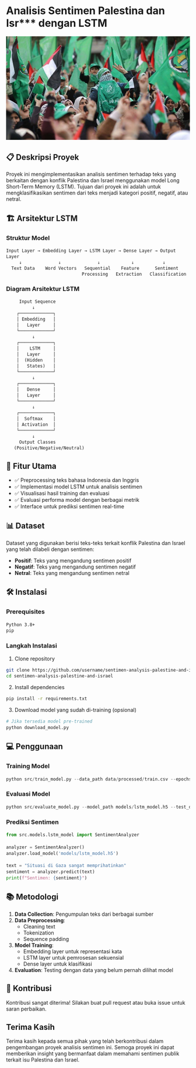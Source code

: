# Analisis Sentimen Palestina dan Isr*** dengan LSTM

<div align="center">
    <!-- <img src="./palestina-israel.avif"/> -->
    <img src="./hamas.jpg"/>
</div>

## 📋 Deskripsi Proyek
Proyek ini mengimplementasikan analisis sentimen terhadap teks yang berkaitan dengan konflik Palestina dan Israel menggunakan model Long Short-Term Memory (LSTM). Tujuan dari proyek ini adalah untuk mengklasifikasikan sentimen dari teks menjadi kategori positif, negatif, atau netral.

## 🏗️ Arsitektur LSTM

### Struktur Model
```
Input Layer → Embedding Layer → LSTM Layer → Dense Layer → Output Layer
     ↓              ↓              ↓            ↓           ↓
  Text Data    Word Vectors   Sequential    Feature      Sentiment
                             Processing   Extraction   Classification
```

### Diagram Arsitektur LSTM
```
     Input Sequence
          ↓
    ┌─────────────┐
    │ Embedding   │
    │   Layer     │
    └─────────────┘
          ↓
    ┌─────────────┐
    │    LSTM     │
    │   Layer     │
    │  (Hidden    │
    │   States)   │
    └─────────────┘
          ↓
    ┌─────────────┐
    │   Dense     │
    │   Layer     │
    └─────────────┘
          ↓
    ┌─────────────┐
    │  Softmax    │
    │ Activation  │
    └─────────────┘
          ↓
     Output Classes
   (Positive/Negative/Neutral)
```

## 🚀 Fitur Utama
- ✅ Preprocessing teks bahasa Indonesia dan Inggris
- ✅ Implementasi model LSTM untuk analisis sentimen
- ✅ Visualisasi hasil training dan evaluasi
- ✅ Evaluasi performa model dengan berbagai metrik
- ✅ Interface untuk prediksi sentimen real-time

## 📊 Dataset
Dataset yang digunakan berisi teks-teks terkait konflik Palestina dan Israel yang telah dilabeli dengan sentimen:
- **Positif**: Teks yang mengandung sentimen positif
- **Negatif**: Teks yang mengandung sentimen negatif  
- **Netral**: Teks yang mengandung sentimen netral

## 🛠️ Instalasi

### Prerequisites
```bash
Python 3.8+
pip
```

### Langkah Instalasi
1. Clone repository
```bash
git clone https://github.com/username/sentimen-analysis-palestine-and-israel.git
cd sentimen-analysis-palestine-and-israel
```

2. Install dependencies
```bash
pip install -r requirements.txt
```

3. Download model yang sudah di-training (opsional)
```bash
# Jika tersedia model pre-trained
python download_model.py
```

## 💻 Penggunaan

### Training Model
```python
python src/train_model.py --data_path data/processed/train.csv --epochs 50
```

### Evaluasi Model
```python
python src/evaluate_model.py --model_path models/lstm_model.h5 --test_data data/processed/test.csv
```

### Prediksi Sentimen
```python
from src.models.lstm_model import SentimentAnalyzer

analyzer = SentimentAnalyzer()
analyzer.load_model('models/lstm_model.h5')

text = "Situasi di Gaza sangat memprihatinkan"
sentiment = analyzer.predict(text)
print(f"Sentimen: {sentiment}")
```

## 📚 Metodologi

1. **Data Collection**: Pengumpulan teks dari berbagai sumber
2. **Data Preprocessing**: 
   - Cleaning text
   - Tokenization
   - Sequence padding
3. **Model Training**:
   - Embedding layer untuk representasi kata
   - LSTM layer untuk pemrosesan sekuensial
   - Dense layer untuk klasifikasi
4. **Evaluation**: Testing dengan data yang belum pernah dilihat model

## 🤝 Kontribusi
Kontribusi sangat diterima! Silakan buat pull request atau buka issue untuk saran perbaikan.

## Terima Kasih
Terima kasih kepada semua pihak yang telah berkontribusi dalam pengembangan proyek analisis sentimen ini. Semoga proyek ini dapat memberikan insight yang bermanfaat dalam memahami sentimen publik terkait isu Palestina dan Israel.
